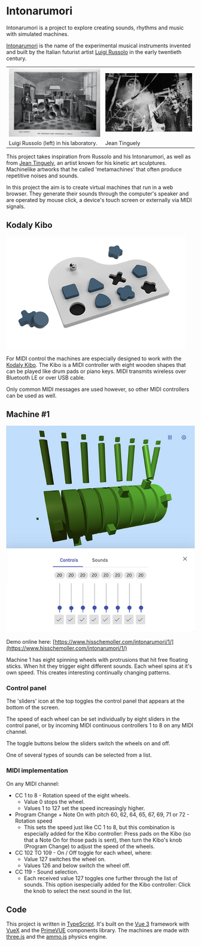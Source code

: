# Intonarumori

Intonarumori is a project to explore creating sounds, rhythms and music with simulated machines.

[Intonarumori](https://en.wikipedia.org/wiki/Intonarumori) is the name of the experimental musical instruments invented and built by the Italian futurist artist [Luigi Russolo](https://en.wikipedia.org/wiki/Luigi_Russolo) in the early twentieth century.

<table>
  <tr>
  <td>
    <img src="assets/img/art_2130_1_intonarumori.jpg" alt="Russolo's laboratory" title="Russolo's laboratory" />
  </td>
  <td>
    <img src="assets/img/jean-tinguely.jpg" alt="Jean Tinguely" title="Jean Tinguely" />
  </td>
  </tr>
  <tr>
  <td>
    Luigi Russolo (left) in his laboratory.
  </td>
  <td>
    Jean Tinguely
  </td>
  </tr>
</table>

This project takes inspiration from Russolo and his Intonarumori, as well as from [Jean Tinguely](https://en.wikipedia.org/wiki/Jean_Tinguely), an artist known for his kinetic art sculptures. Machinelike artworks that he called 'metamachines' that often produce repetitive noises and sounds.

In this project the aim is to create virtual machines that run in a web browser. They generate their sounds through the computer's speaker and are operated by mouse click, a device's touch screen or externally via MIDI signals.

## Kodaly Kibo

![Kodaly Kibo](assets/img/kibo-bb-prospettiva.png 'Kodaly Kibo')

For MIDI control the machines are especially designed to work with the [Kodaly Kibo](https://www.kodaly.app/). The Kibo is a MIDI controller with eight wooden shapes that can be played like drum pads or piano keys. MIDI transmits wireless over Bluetooth LE or over USB cable.

Only common MIDI messages are used however, so other MIDI controllers can be used as well.

## Machine #1

<div style="max-width:648px;">
  <img src="assets/img/machine1_1.jpg" alt="Machine 1" title="Machine 1" />
</div>

Demo online here: [https://www.hisschemoller.com/intonarumori/1/](https://www.hisschemoller.com/intonarumori/1/)

Machine 1 has eight spinning wheels with protrusions that hit free floating sticks. When hit they trigger eight different sounds. Each wheel spins at it's own speed. This creates interesting continually changing patterns.

### Control panel

The 'sliders' icon at the top toggles the control panel that appears at the bottom of the screen.

The speed of each wheel can be set individually by eight sliders in the control panel, or by incoming MIDI continuous controllers 1 to 8 on any MIDI channel.

The toggle buttons below the sliders switch the wheels on and off.

One of several types of sounds can be selected from a list.

### MIDI implementation

On any MIDI channel:

- CC 1 to 8 - Rotation speed of the eight wheels.
  - Value 0 stops the wheel.
  - Values 1 to 127 set the speed increasingly higher.
- Program Change + Note On with pitch 60, 62, 64, 65, 67, 69, 71 or 72 - Rotation speed
  - This sets the speed just like CC 1 to 8, but this combination is especially added for the Kibo controller: Press pads on the Kibo (so that a Note On for those pads is sent), then turn the Kibo's knob (Program Change) to adjust the speed of the wheels.
- CC 102 TO 109 - On / Off toggle for each wheel, where:
  - Value 127 switches the wheel on.
  - Values 126 and below switch the wheel off.
- CC 119 - Sound selection.
  - Each received value 127 toggles one further through the list of sounds. This option isespecially added for the Kibo controller: Click the knob to select the next sound in the list.

## Code

This project is written in [TypeScript](https://www.typescriptlang.org/). It's built on the [Vue 3](https://v3.vuejs.org/) framework with [VueX](https://vuex.vuejs.org/) and the [PrimeVUE](https://www.primefaces.org/primevue/) components library. The machines are made with [three.js](https://threejs.org/) and the [ammo.js](https://github.com/kripken/ammo.js/) physics engine.
